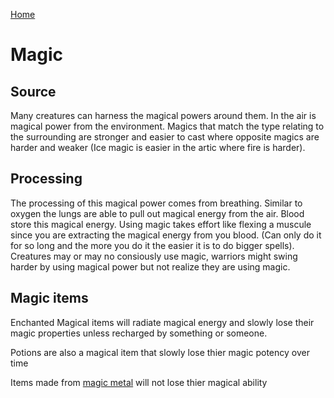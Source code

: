 [Home](../README.md)

# Magic

## Source

Many creatures can harness the magical powers around them. In the air is magical power from the environment. Magics that match the type relating to the surrounding are stronger and easier to cast where opposite magics are harder and weaker (Ice magic is easier in the artic where fire is harder). 

## Processing

The processing of this magical power comes from breathing. Similar to oxygen the lungs are able to pull out magical energy from the air. Blood store this magical energy. Using magic takes effort like flexing a muscule since you are extracting the magical energy from you blood. (Can only do it for so long and the more you do it the easier it is to do bigger spells). Creatures may or may no consiously use magic, warriors might swing harder by using magical power but not realize they are using magic. 

## Magic items

Enchanted Magical items will radiate magical energy and slowly lose their magic properties unless recharged by something or someone.

Potions are also a magical item that slowly lose thier magic potency over time

Items made from [magic metal](magic_metal.md) will not lose thier magical ability